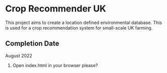 # Crop Recommender UK

This project aims to create a location defined environmental database. This is used for a crop recommendation system for small-scale UK farming.

## Completion Date

August 2022

1. Open index.html in your browser please?


